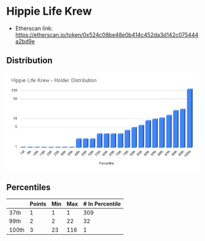 # Hippie Life Krew

- Etherscan link: https://etherscan.io/token/0x524c08be48e0b414c452da3d142c075444a2bd9e 

## Distribution 
![dist](../../../static/hlk-dist.png)

## Percentiles
| | Points | Min | Max | # In Percentile |
|--|--------|-----|-----|----------|
|37th | 1 | 1 | 1  |309
|99th | 2 | 2 | 22  |32
|100th| 3 | 23 | 116| 1